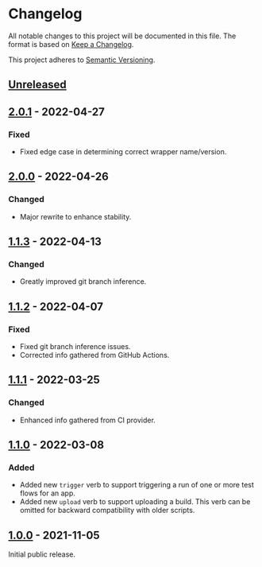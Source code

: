 # Changelog

All notable changes to this project will be documented in this file. The format
is based on [Keep a Changelog].

This project adheres to [Semantic Versioning].

## [Unreleased]

## [2.0.1] - 2022-04-27

### Fixed

- Fixed edge case in determining correct wrapper name/version.

## [2.0.0] - 2022-04-26

### Changed

- Major rewrite to enhance stability.

## [1.1.3] - 2022-04-13

### Changed

- Greatly improved git branch inference.

## [1.1.2] - 2022-04-07

### Fixed

- Fixed git branch inference issues.
- Corrected info gathered from GitHub Actions.

## [1.1.1] - 2022-03-25

### Changed

- Enhanced info gathered from CI provider.

## [1.1.0] - 2022-03-08

### Added

- Added new `trigger` verb to support triggering a run of one or more test
  flows for an app.
- Added new `upload` verb to support uploading a build. This verb can be
  omitted for backward compatibility with older scripts.

## [1.0.0] - 2021-11-05

Initial public release.

[Unreleased]:   https://github.com/waldoapp/waldo-go-cli/compare/2.0.1...HEAD
[2.0.1]:        https://github.com/waldoapp/waldo-go-cli/compare/2.0.0...2.0.1
[2.0.0]:        https://github.com/waldoapp/waldo-go-cli/compare/1.1.3...2.0.0
[1.1.3]:        https://github.com/waldoapp/waldo-go-cli/compare/1.1.2...1.1.3
[1.1.3]:        https://github.com/waldoapp/waldo-go-cli/compare/1.1.2...1.1.3
[1.1.2]:        https://github.com/waldoapp/waldo-go-cli/compare/1.1.1...1.1.2
[1.1.1]:        https://github.com/waldoapp/waldo-go-cli/compare/1.1.0...1.1.1
[1.1.0]:        https://github.com/waldoapp/waldo-go-cli/compare/1.0.0...1.1.0
[1.0.0]:        https://github.com/waldoapp/waldo-go-cli/compare/f05ec68...1.0.0

[Keep a Changelog]:     https://keepachangelog.com
[Semantic Versioning]:  https://semver.org
